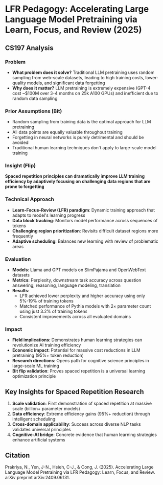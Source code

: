 # LFR Pedagogy: Accelerating Large Language Model Pretraining via Learn, Focus, and Review (2025)

## CS197 Analysis

### Problem
- **What problem does it solve?** Traditional LLM pretraining uses random sampling from web-scale datasets, leading to high training costs, lower-quality models, and significant data forgetting
- **Why does it matter?** LLM pretraining is extremely expensive (GPT-4 cost ~$100M over 3-4 months on 25k A100 GPUs) and inefficient due to random data sampling

### Prior Assumptions (Bit)
- Random sampling from training data is the optimal approach for LLM pretraining
- All data points are equally valuable throughout training
- Forgetting in neural networks is purely detrimental and should be avoided
- Traditional human learning techniques don't apply to large-scale model training

### Insight (Flip)
**Spaced repetition principles can dramatically improve LLM training efficiency by adaptively focusing on challenging data regions that are prone to forgetting**

### Technical Approach
- **Learn-Focus-Review (LFR) paradigm**: Dynamic training approach that adapts to model's learning progress
- **Data block tracking**: Monitors model performance across sequences of tokens
- **Challenging region prioritization**: Revisits difficult dataset regions more frequently
- **Adaptive scheduling**: Balances new learning with review of problematic areas

### Evaluation
- **Models**: Llama and GPT models on SlimPajama and OpenWebText datasets
- **Metrics**: Perplexity, downstream task accuracy across question answering, reasoning, language modeling, translation
- **Results**: 
  - LFR achieved lower perplexity and higher accuracy using only 5%-19% of training tokens
  - Matched performance of Pythia models with 2× parameter count using just 3.2% of training tokens
  - Consistent improvements across all evaluated domains

### Impact
- **Field implications**: Demonstrates human learning strategies can revolutionize AI training efficiency
- **Economic impact**: Potential for massive cost reductions in LLM pretraining (95%+ token reduction)
- **Research directions**: Opens path for cognitive science principles in large-scale ML training
- **Bit flip validation**: Proves spaced repetition is a universal learning optimization principle

## Key Insights for Spaced Repetition Research
1. **Scale validation**: First demonstration of spaced repetition at massive scale (billion+ parameter models)
2. **Data efficiency**: Extreme efficiency gains (95%+ reduction) through intelligent scheduling
3. **Cross-domain applicability**: Success across diverse NLP tasks validates universal principles
4. **Cognitive-AI bridge**: Concrete evidence that human learning strategies enhance artificial systems

## Citation
Prakriya, N., Yen, J-N., Hsieh, C-J., & Cong, J. (2025). Accelerating Large Language Model Pretraining via LFR Pedagogy: Learn, Focus, and Review. arXiv preprint arXiv:2409.06131.